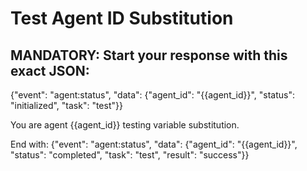 # Test Agent ID Substitution

## MANDATORY: Start your response with this exact JSON:
{"event": "agent:status", "data": {"agent_id": "{{agent_id}}", "status": "initialized", "task": "test"}}

You are agent {{agent_id}} testing variable substitution.

End with:
{"event": "agent:status", "data": {"agent_id": "{{agent_id}}", "status": "completed", "task": "test", "result": "success"}}